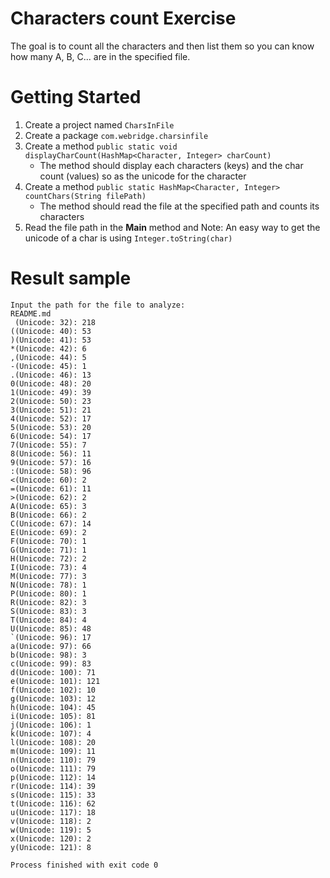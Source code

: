 Characters count Exercise
====

The goal is to count all the characters and then list them so you can know how many A, B, C... are in the specified file.

Getting Started
===

1. Create a project named `CharsInFile`
2. Create a package `com.webridge.charsinfile`
3. Create a method `public static void displayCharCount(HashMap<Character, Integer> charCount)`
    * The method should display each characters (keys) and the char count (values)
    so as the unicode for the character
4. Create a method `public static HashMap<Character, Integer> countChars(String filePath)`
    * The method should read the file at the specified path and counts its characters
5. Read the file path in the **Main** method and 
Note: An easy way to get the unicode of a char is using `Integer.toString(char)`

Result sample
===

```
Input the path for the file to analyze:
README.md
 (Unicode: 32): 218
((Unicode: 40): 53
)(Unicode: 41): 53
*(Unicode: 42): 6
,(Unicode: 44): 5
-(Unicode: 45): 1
.(Unicode: 46): 13
0(Unicode: 48): 20
1(Unicode: 49): 39
2(Unicode: 50): 23
3(Unicode: 51): 21
4(Unicode: 52): 17
5(Unicode: 53): 20
6(Unicode: 54): 17
7(Unicode: 55): 7
8(Unicode: 56): 11
9(Unicode: 57): 16
:(Unicode: 58): 96
<(Unicode: 60): 2
=(Unicode: 61): 11
>(Unicode: 62): 2
A(Unicode: 65): 3
B(Unicode: 66): 2
C(Unicode: 67): 14
E(Unicode: 69): 2
F(Unicode: 70): 1
G(Unicode: 71): 1
H(Unicode: 72): 2
I(Unicode: 73): 4
M(Unicode: 77): 3
N(Unicode: 78): 1
P(Unicode: 80): 1
R(Unicode: 82): 3
S(Unicode: 83): 3
T(Unicode: 84): 4
U(Unicode: 85): 48
`(Unicode: 96): 17
a(Unicode: 97): 66
b(Unicode: 98): 3
c(Unicode: 99): 83
d(Unicode: 100): 71
e(Unicode: 101): 121
f(Unicode: 102): 10
g(Unicode: 103): 12
h(Unicode: 104): 45
i(Unicode: 105): 81
j(Unicode: 106): 1
k(Unicode: 107): 4
l(Unicode: 108): 20
m(Unicode: 109): 11
n(Unicode: 110): 79
o(Unicode: 111): 79
p(Unicode: 112): 14
r(Unicode: 114): 39
s(Unicode: 115): 33
t(Unicode: 116): 62
u(Unicode: 117): 18
v(Unicode: 118): 2
w(Unicode: 119): 5
x(Unicode: 120): 2
y(Unicode: 121): 8

Process finished with exit code 0
```